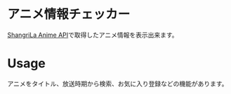 # アニメ情報チェッカー
[ShangriLa Anime API](https://github.com/Project-ShangriLa/sora-playframework-scala)で取得したアニメ情報を表示出来ます。

# Usage
アニメをタイトル、放送時期から検索、お気に入り登録などの機能があります。


